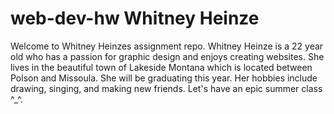 # web-dev-hw Whitney Heinze

Welcome to Whitney Heinzes assignment repo. Whitney Heinze is a 22 year old who has a passion for graphic design
and enjoys creating websites. She lives in the beautiful town of Lakeside Montana which is located between Polson and Missoula. She will be 
graduating this year. Her hobbies include drawing, singing, and making new friends. Let's have an epic summer class ^_^.
